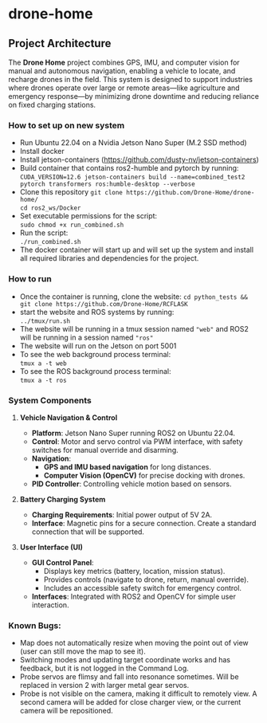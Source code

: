 # drone-home
## Project Architecture

The **Drone Home** project combines GPS, IMU, and computer vision for manual and autonomous navigation, enabling a vehicle to locate, and recharge drones in the field. This system is designed to support industries where drones operate over large or remote areas—like agriculture and emergency response—by minimizing drone downtime and reducing reliance on fixed charging stations.

### How to set up on new system
- Run Ubuntu 22.04 on a Nvidia Jetson Nano Super (M.2 SSD method)
- Install docker
- Install jetson-containers (https://github.com/dusty-nv/jetson-containers)
- Build container that contains ros2-humble and pytorch by running:  
  ```CUDA_VERSION=12.6 jetson-containers build --name=combined_test2 pytorch transformers ros:humble-desktop --verbose```
- Clone this repository
  ```git clone https://github.com/Drone-Home/drone-home/```  
  ```cd ros2_ws/Docker```
- Set executable permissions for the script:  
  ```sudo chmod +x run_combined.sh```
- Run the script:  
  ```./run_combined.sh```
- The docker container will start up and will set up the system and install all required libraries and dependencies for the project.

### How to run
- Once the container is running, clone the website:
  ```cd python_tests && git clone https://github.com/Drone-Home/RCFLASK```
- start the website and ROS systems by running:  
  ```../tmux/run.sh```
- The website will be running in a tmux session named `"web"` and ROS2 will be running in a session named `"ros"`
- The website will run on the Jetson on port 5001
- To see the web background process terminal:  
  ```tmux a -t web```
- To see the ROS background process terminal:  
  ```tmux a -t ros```

### System Components

1. **Vehicle Navigation & Control**
   - **Platform**: Jetson Nano Super running ROS2 on Ubuntu 22.04.
   - **Control**: Motor and servo control via PWM interface, with safety switches for manual override and disarming.
   - **Navigation**:
     - **GPS and IMU based navigation** for long distances.
     - **Computer Vision (OpenCV)** for precise docking with drones.
   - **PID Controller**: Controlling vehicle motion based on sensors.

2. **Battery Charging System**
   - **Charging Requirements**: Initial power output of 5V 2A.
   - **Interface**: Magnetic pins for a secure connection. Create a standard connection that will be supported.

3. **User Interface (UI)**
   - **GUI Control Panel**:
     - Displays key metrics (battery, location, mission status).
     - Provides controls (navigate to drone, return, manual override).
     - Includes an accessible safety switch for emergency control.
   - **Interfaces**: Integrated with ROS2 and OpenCV for simple user interaction.

### Known Bugs:
- Map does not automatically resize when moving the point out of view (user can still move the map to see it).
- Switching modes and updating target coordinate works and has feedback, but it is not logged in the Command Log.
- Probe servos are flimsy and fall into resonance sometimes. Will be replaced in version 2 with larger metal gear servos.
- Probe is not visible on the camera, making it difficult to remotely view. A second camera will be added for close charger view, or the current camera will be repositioned.
